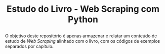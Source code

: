 # <p align="center"> Estudo do Livro - Web Scraping com Python
</p>

O objetivo deste repositório é apenas armazenar e relatar um conteúdo de estudo de *Web Scraping*  alinhado com o livro, com os códigos de exemplos separados por capítulo.
